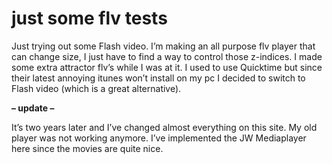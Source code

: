 <!--
  id: 219
  date: 2006-06-23T23:10:34
  modified: 2006-06-23T23:10:34
  slug: justsomeflvtests
  type: post
  excerpt: <p>Just trying out some Flash video. I&#8217;m making an all purpose flv player that can change size, I just have to find a way to control those z-indices. I made some extra attractor flv&#8217;s while I was at it. I used to use Quicktime but since their latest annoying itunes won&#8217;t install on my pc [&hellip;]</p> 
  content: <p>Just trying out some Flash video. I&#8217;m making an all purpose flv player that can change size, I just have to find a way to control those z-indices. I made some extra attractor flv&#8217;s while I was at it. I used to use Quicktime but since their latest annoying itunes won&#8217;t install on my pc I decided to switch to Flash video (which is a great alternative).</p> <p><b>&#8211; update &#8211;</b></p> <p>It&#8217;s two years later and I&#8217;ve changed almost everything on this site. My old player was not working anymore. I&#8217;ve implemented the JW Mediaplayer here since the movies are quite nice.</p> <p><script type="text/javascript">  Sjeiti.addFlv("../mov/lorenz84_1.flv",640,480);  Sjeiti.addFlv("../mov/lorenzII.flv",640,480);  Sjeiti.addFlv("../mov/latoocarfian_2.flv",640,480);  Sjeiti.addFlv("../mov/lorenz.flv",640,480);  Sjeiti.addFlv("../mov/dejong.flv",640,480);  Sjeiti.addFlv("../mov/lorenz3d3.flv",640,480);  Sjeiti.addFlv("../mov/lorenz84.flv",640,480);  Sjeiti.addFlv("../mov/latoocarfian_1.flv",640,480);  Sjeiti.addFlv("../mov/dejong_1.flv",640,480);  Sjeiti.addFlv("../mov/latoocarfian_1.flv",640,480);</p> <p> //addFlv("wp-content/data/video/lorenz84_1.flv", .5, 1);  //addFlv("wp-content/data/video/lorenzII.flv" ,.5 ,1);  //addFlv("wp-content/data/video/latoocarfian_2.flv", .5, 1);  //addFlv("wp-content/data/video/lorenz.flv", .5, 1);</p> <p> //addFlv("wp-content/data/video/dejong.flv",.5, 1);  //addFlv("wp-content/data/video/lorenz3d3.flv", .5, 1);  //addFlv("wp-content/data/video/lorenz84.flv",.5 ,1);  //addFlv("wp-content/data/video/latoocarfian_1.flv", .5, 1);  //addFlv("wp-content/data/video/dejong_1.flv" ,.5 ,1);  //addFlv("wp-content/data/video/landscapes.flv" ,.5 ,1);  //setSize("lorenz84",320,240);  //setSize("lorenz",320,240); </script></p> 
  categories: Flash,video,Actionscript
  tags: 
-->

# just some flv tests

<p>Just trying out some Flash video. I&#8217;m making an all purpose flv player that can change size, I just have to find a way to control those z-indices. I made some extra attractor flv&#8217;s while I was at it. I used to use Quicktime but since their latest annoying itunes won&#8217;t install on my pc I decided to switch to Flash video (which is a great alternative).</p>
<p><b>&#8211; update &#8211;</b></p>
<p>It&#8217;s two years later and I&#8217;ve changed almost everything on this site. My old player was not working anymore. I&#8217;ve implemented the JW Mediaplayer here since the movies are quite nice.</p>
<p><script type="text/javascript">
	Sjeiti.addFlv("../mov/lorenz84_1.flv",640,480);
	Sjeiti.addFlv("../mov/lorenzII.flv",640,480);
	Sjeiti.addFlv("../mov/latoocarfian_2.flv",640,480);
	Sjeiti.addFlv("../mov/lorenz.flv",640,480);
	Sjeiti.addFlv("../mov/dejong.flv",640,480);
	Sjeiti.addFlv("../mov/lorenz3d3.flv",640,480);
	Sjeiti.addFlv("../mov/lorenz84.flv",640,480);
	Sjeiti.addFlv("../mov/latoocarfian_1.flv",640,480);
	Sjeiti.addFlv("../mov/dejong_1.flv",640,480);
	Sjeiti.addFlv("../mov/latoocarfian_1.flv",640,480);</p>
<p>	//addFlv("wp-content/data/video/lorenz84_1.flv", .5, 1);
	//addFlv("wp-content/data/video/lorenzII.flv" ,.5 ,1);
	//addFlv("wp-content/data/video/latoocarfian_2.flv", .5, 1);
	//addFlv("wp-content/data/video/lorenz.flv", .5, 1);</p>
<p>	//addFlv("wp-content/data/video/dejong.flv",.5, 1);
	//addFlv("wp-content/data/video/lorenz3d3.flv", .5, 1);
	//addFlv("wp-content/data/video/lorenz84.flv",.5 ,1);
	//addFlv("wp-content/data/video/latoocarfian_1.flv", .5, 1);
	//addFlv("wp-content/data/video/dejong_1.flv" ,.5 ,1);
	//addFlv("wp-content/data/video/landscapes.flv" ,.5 ,1);
	//setSize("lorenz84",320,240);
	//setSize("lorenz",320,240);
</script></p>

